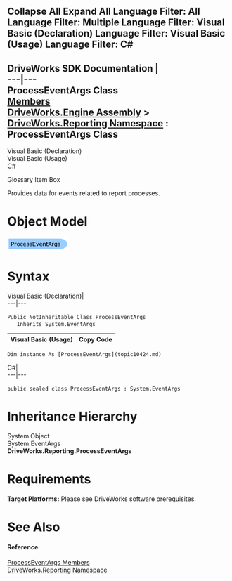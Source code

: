 Collapse All Expand All Language Filter: All  Language Filter: Multiple  Language Filter: Visual Basic (Declaration) Language Filter: Visual Basic (Usage) Language Filter: C#  
---  
DriveWorks SDK Documentation  |   
---|---  
ProcessEventArgs Class   
[Members](topic10425.md)   
[DriveWorks.Engine Assembly](topic2156.md) > [DriveWorks.Reporting Namespace](topic10334.md) : ProcessEventArgs Class  
---  
  
Visual Basic (Declaration)    
Visual Basic (Usage)    
C# 

Glossary Item Box

Provides data for events related to report processes. 

# Object Model

![](dotnetdiagramimages/image524.png)

# Syntax

Visual Basic (Declaration)|   
---|---  
      
    
    Public NotInheritable Class ProcessEventArgs 
       Inherits System.EventArgs  
  
Visual Basic (Usage)| Copy Code  
---|---  
      
    
    Dim instance As [ProcessEventArgs](topic10424.md)  
  
C#|   
---|---  
      
    
    public sealed class ProcessEventArgs : System.EventArgs   
  
# Inheritance Hierarchy

System.Object  
System.EventArgs  
**DriveWorks.Reporting.ProcessEventArgs**  


# Requirements

**Target Platforms:** Please see DriveWorks software prerequisites.

# See Also

#### Reference

[ProcessEventArgs Members](topic10425.md)   
[DriveWorks.Reporting Namespace](topic10334.md)



